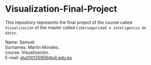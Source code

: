 # Visualization-Final-Project
This repository represents the final project of the course called `Visualización` of the master called `Ciberseguridad e inteligencia de datos`.

Name: Samuel.\
Surnames: Martín Morales.\
course: Visualización.\
E-mail: alu010135956@ull.edu.es
